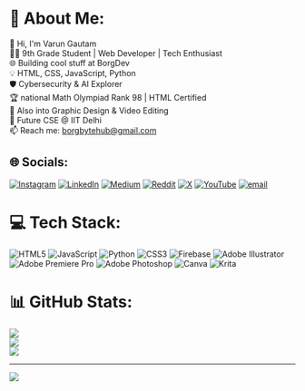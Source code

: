 # 💫 About Me:
👋 Hi, I'm Varun Gautam<br>🧑‍💻 9th Grade Student | Web Developer | Tech Enthusiast<br>🌐 Building cool stuff at BorgDev<br>💡 HTML, CSS, JavaScript, Python<br>🛡️ Cybersecurity & AI Explorer<br>🏆 national Math Olympiad Rank 98 | HTML Certified<br>🎨 Also into Graphic Design & Video Editing<br>🎯 Future CSE @ IIT Delhi<br>📫 Reach me: borgbytehub@gmail.com


## 🌐 Socials:
[![Instagram](https://img.shields.io/badge/Instagram-%23E4405F.svg?logo=Instagram&logoColor=white)](https://instagram.com/borgbytehub) [![LinkedIn](https://img.shields.io/badge/LinkedIn-%230077B5.svg?logo=linkedin&logoColor=white)](https://linkedin.com/in/borgbytehub) [![Medium](https://img.shields.io/badge/Medium-12100E?logo=medium&logoColor=white)](https://medium.com/@borgbytehub) [![Reddit](https://img.shields.io/badge/Reddit-%23FF4500.svg?logo=Reddit&logoColor=white)](https://reddit.com/user/borgbytehub) [![X](https://img.shields.io/badge/X-black.svg?logo=X&logoColor=white)](https://x.com/borgbytehub) [![YouTube](https://img.shields.io/badge/YouTube-%23FF0000.svg?logo=YouTube&logoColor=white)](https://youtube.com/@borgbytehub) [![email](https://img.shields.io/badge/Email-D14836?logo=gmail&logoColor=white)](mailto:borgbytehub@gmail.com) 

# 💻 Tech Stack:
![HTML5](https://img.shields.io/badge/html5-%23E34F26.svg?style=for-the-badge&logo=html5&logoColor=white) ![JavaScript](https://img.shields.io/badge/javascript-%23323330.svg?style=for-the-badge&logo=javascript&logoColor=%23F7DF1E) ![Python](https://img.shields.io/badge/python-3670A0?style=for-the-badge&logo=python&logoColor=ffdd54) ![CSS3](https://img.shields.io/badge/css3-%231572B6.svg?style=for-the-badge&logo=css3&logoColor=white) ![Firebase](https://img.shields.io/badge/firebase-%23039BE5.svg?style=for-the-badge&logo=firebase) ![Adobe Illustrator](https://img.shields.io/badge/adobe%20illustrator-%23FF9A00.svg?style=for-the-badge&logo=adobe%20illustrator&logoColor=white) ![Adobe Premiere Pro](https://img.shields.io/badge/Adobe%20Premiere%20Pro-9999FF.svg?style=for-the-badge&logo=Adobe%20Premiere%20Pro&logoColor=white) ![Adobe Photoshop](https://img.shields.io/badge/adobe%20photoshop-%2331A8FF.svg?style=for-the-badge&logo=adobe%20photoshop&logoColor=white) ![Canva](https://img.shields.io/badge/Canva-%2300C4CC.svg?style=for-the-badge&logo=Canva&logoColor=white) ![Krita](https://img.shields.io/badge/Krita-203759?style=for-the-badge&logo=krita&logoColor=EEF37B)
# 📊 GitHub Stats:
![](https://github-readme-stats.vercel.app/api?username=borgbytehub&theme=dark&hide_border=false&include_all_commits=false&count_private=false)<br/>
![](https://nirzak-streak-stats.vercel.app/?user=borgbytehub&theme=dark&hide_border=false)<br/>
![](https://github-readme-stats.vercel.app/api/top-langs/?username=borgbytehub&theme=dark&hide_border=false&include_all_commits=false&count_private=false&layout=compact)

---
[![](https://visitcount.itsvg.in/api?id=borgbytehub&icon=0&color=0)](https://visitcount.itsvg.in)

<!-- Proudly created with GPRM ( https://gprm.itsvg.in ) -->
